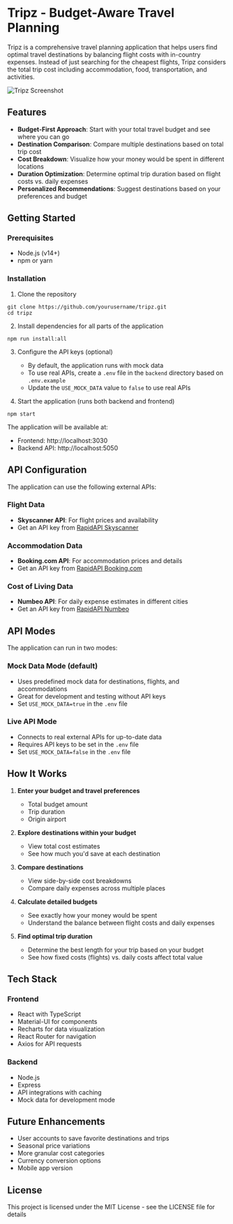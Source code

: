 # Tripz - Budget-Aware Travel Planning

Tripz is a comprehensive travel planning application that helps users find optimal travel destinations by balancing flight costs with in-country expenses. Instead of just searching for the cheapest flights, Tripz considers the total trip cost including accommodation, food, transportation, and activities.

![Tripz Screenshot](https://via.placeholder.com/1200x630?text=Tripz+Budget+Travel+Planning+App)

## Features

- **Budget-First Approach**: Start with your total travel budget and see where you can go
- **Destination Comparison**: Compare multiple destinations based on total trip cost
- **Cost Breakdown**: Visualize how your money would be spent in different locations
- **Duration Optimization**: Determine optimal trip duration based on flight costs vs. daily expenses
- **Personalized Recommendations**: Suggest destinations based on your preferences and budget

## Getting Started

### Prerequisites

- Node.js (v14+)
- npm or yarn

### Installation

1. Clone the repository
```
git clone https://github.com/yourusername/tripz.git
cd tripz
```

2. Install dependencies for all parts of the application
```
npm run install:all
```

3. Configure the API keys (optional)
   - By default, the application runs with mock data
   - To use real APIs, create a `.env` file in the `backend` directory based on `.env.example`
   - Update the `USE_MOCK_DATA` value to `false` to use real APIs

4. Start the application (runs both backend and frontend)
```
npm start
```

The application will be available at:
- Frontend: http://localhost:3030
- Backend API: http://localhost:5050

## API Configuration

The application can use the following external APIs:

### Flight Data
- **Skyscanner API**: For flight prices and availability
- Get an API key from [RapidAPI Skyscanner](https://rapidapi.com/skyscanner/api/skyscanner-flight-search)

### Accommodation Data
- **Booking.com API**: For accommodation prices and details
- Get an API key from [RapidAPI Booking.com](https://rapidapi.com/apidojo/api/booking)

### Cost of Living Data
- **Numbeo API**: For daily expense estimates in different cities
- Get an API key from [RapidAPI Numbeo](https://rapidapi.com/numbeo/api/cost-of-living-and-prices)

## API Modes

The application can run in two modes:

### Mock Data Mode (default)
- Uses predefined mock data for destinations, flights, and accommodations
- Great for development and testing without API keys
- Set `USE_MOCK_DATA=true` in the `.env` file

### Live API Mode
- Connects to real external APIs for up-to-date data
- Requires API keys to be set in the `.env` file
- Set `USE_MOCK_DATA=false` in the `.env` file

## How It Works

1. **Enter your budget and travel preferences**
   - Total budget amount
   - Trip duration
   - Origin airport

2. **Explore destinations within your budget**
   - View total cost estimates
   - See how much you'd save at each destination

3. **Compare destinations**
   - View side-by-side cost breakdowns
   - Compare daily expenses across multiple places

4. **Calculate detailed budgets**
   - See exactly how your money would be spent
   - Understand the balance between flight costs and daily expenses
   
5. **Find optimal trip duration**
   - Determine the best length for your trip based on your budget
   - See how fixed costs (flights) vs. daily costs affect total value

## Tech Stack

### Frontend
- React with TypeScript
- Material-UI for components
- Recharts for data visualization
- React Router for navigation
- Axios for API requests

### Backend
- Node.js
- Express
- API integrations with caching
- Mock data for development mode

## Future Enhancements

- User accounts to save favorite destinations and trips
- Seasonal price variations
- More granular cost categories
- Currency conversion options
- Mobile app version

## License

This project is licensed under the MIT License - see the LICENSE file for details